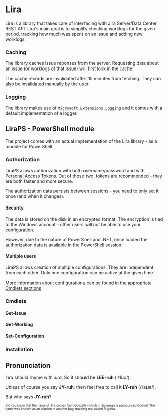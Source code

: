 # Lira
Lira is a library that takes care of interfacing with Jira Server/Data Center REST API. Lira's main goal is to simplify checking worklogs for the given period, tracking how much was spent on an issue and adding new worklogs.

### Caching
The library caches issue reponses from the server. Requesting data about an issue (or worklogs of that issue) will first look in the cache.

The cache records are invalidated after 15 minutes from fetching. They can also be invalidated manually by the user.

### Logging
The library makes use of [`Microsoft.Extensions.Logging`](https://learn.microsoft.com/en-us/dotnet/core/extensions/logging) and it comes with a default implementation of a logger.

## LiraPS - PowerShell module
The project comes with an actual implementation of the Lira library - as a module for PowerShell.

### Authorization
LiraPS allows authorization with both username/password and with [Personal Access Tokens](https://developer.atlassian.com/server/jira/platform/personal-access-token/). Out of those two, tokens are recommended - they are both faster and more secure.

The authorization data persists between sessions - you need to only set it once (and when it changes).

#### Security
The data is stored on the disk in an encrypted format. The encryption is tied to the Windows account - other users will not be able to use your configuration.

However, due to the nature of PowerShell and .NET, once loaded the authorization data is available in the PowerShell session.

#### Multiple users
LiraPS allows creation of multiple configurations. They are independent from each other. Only one configuration can be active at the given time.

More information about configurations can be found in the appropriate [Cmdlets sections](#set-configuration)

### Cmdlets

#### Get-Issue

#### Get-Worklog

#### Set-Configuration

### Installation

## Pronunciation
*Lira* should rhyme with *Jira*. So it should be **LEE-ruh** ( /ˈliɹə/).

Unless of course you say **JY-ruh**, then feel free to call it **LY-ruh** (/ˈlaɪɹə/).

But who says **JY-ruh**?

<sup><sub>Did you know that the name of Jira comes from Godzilla (which in Japanese is pronounced Gojira)? The name was chosen as an allusion to another bug-tracking tool called Bugzilla.</sub></sup>
